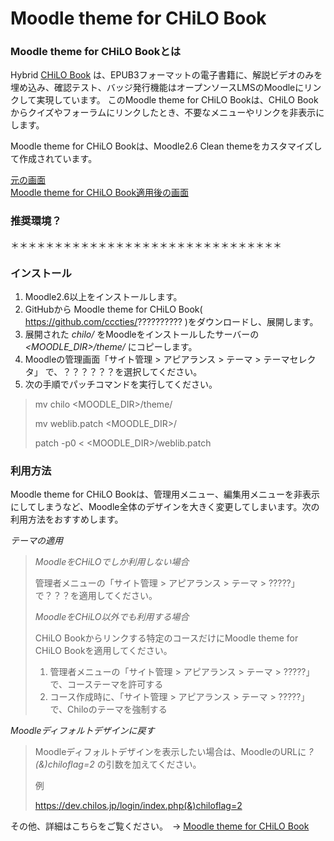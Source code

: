 # Moodle theme for CHiLO Book

### Moodle theme for CHiLO Bookとは

Hybrid [CHiLO Book](https://github.com/cccties/CHiLO-Producer/wiki) は、EPUB3フォーマットの電子書籍に、解説ビデオのみを埋め込み、確認テスト、バッジ発行機能はオープンソースLMSのMoodleにリンクして実現しています。
 このMoodle theme for CHiLO Bookは、CHiLO Bookからクイズやフォーラムにリンクしたとき、不要なメニューやリンクを非表示にします。
 
 Moodle theme for CHiLO Bookは、Moodle2.6 Clean themeをカスタマイズして作成されています。

[元の画面](image1.png)  
[Moodle theme for CHiLO Book適用後の画面](image2.png)  

### 推奨環境？

＊＊＊＊＊＊＊＊＊＊＊＊＊＊＊＊＊＊＊＊＊＊＊＊＊＊＊＊＊＊＊

### インストール

1. Moodle2.6以上をインストールします。
2. GitHubから Moodle theme for CHiLO Book( https://github.com/cccties/?????????? )をダウンロードし、展開します。
3. 展開された _chilo/_ をMoodleをインストールしたサーバーの _<MOODLE_DIR>/theme/_ にコピーします。
4. Moodleの管理画面「サイト管理 > アピアランス > テーマ > テーマセレクタ」 で、？？？？？？を選択してください。
5. 次の手順でパッチコマンドを実行してください。

> mv chilo <MOODLE_DIR>/theme/
> 
> mv weblib.patch <MOODLE_DIR>/
> 
> patch -p0 < <MOODLE_DIR>/weblib.patch

### 利用方法

Moodle theme for CHiLO Bookは、管理用メニュー、編集用メニューを非表示にしてしまうなど、Moodle全体のデザインを大きく変更してしまいます。次の利用方法をおすすめします。

*テーマの適用*

> *MoodleをCHiLOでしか利用しない場合*
> 
> 管理者メニューの「サイト管理 > アピアランス > テーマ > ?????」で？？？を適用してください。
> 
> *MoodleをCHiLO以外でも利用する場合*
> 
> CHiLO Bookからリンクする特定のコースだけにMoodle theme for CHiLO Bookを適用してください。
> 
> 1. 管理者メニューの「サイト管理 > アピアランス > テーマ > ?????」で、コーステーマを許可する
> 2. コース作成時に、「サイト管理 > アピアランス > テーマ > ?????」で、Chiloのテーマを強制する

*Moodleディフォルトデザインに戻す*
> 
> Moodleディフォルトデザインを表示したい場合は、MoodleのURLに _?(&)chiloflag=2_ の引数を加えてください。
> 
> 例
> 
> https://dev.chilos.jp/login/index.php(&)chiloflag=2



その他、詳細はこちらをご覧ください。　-> [Moodle theme for CHiLO Book](https://github.com/cccties/moodle-theme_chilo/wiki)
